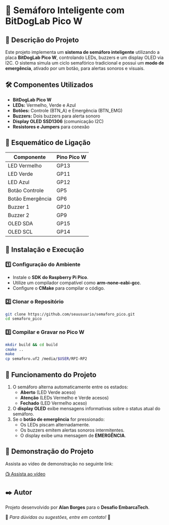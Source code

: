 # 🚦 Semáforo Inteligente com BitDogLab Pico W

## 📌 Descrição do Projeto
Este projeto implementa um **sistema de semáforo inteligente** utilizando a placa **BitDogLab Pico W**, controlando LEDs, buzzers e um display OLED via I2C. O sistema simula um ciclo semafórico tradicional e possui um **modo de emergência**, ativado por um botão, para alertas sonoros e visuais.

## 🛠️ Componentes Utilizados
- **BitDogLab Pico W**
- **LEDs:** Vermelho, Verde e Azul
- **Botões:** Controle (BTN_A) e Emergência (BTN_EMG)
- **Buzzers:** Dois buzzers para alerta sonoro
- **Display OLED SSD1306** (comunicação I2C)
- **Resistores e Jumpers** para conexão

## 🔌 Esquemático de Ligação

| Componente       | Pino Pico W |
|------------------|------------|
| LED Vermelho     | GP13       |
| LED Verde       | GP11       |
| LED Azul        | GP12       |
| Botão Controle  | GP5        |
| Botão Emergência | GP6        |
| Buzzer 1        | GP10       |
| Buzzer 2        | GP9        |
| OLED SDA        | GP15       |
| OLED SCL        | GP14       |

## 🚀 Instalação e Execução

### 1️⃣ Configuração do Ambiente
- Instale o **SDK do Raspberry Pi Pico**.
- Utilize um compilador compatível como **arm-none-eabi-gcc**.
- Configure o **CMake** para compilar o código.

### 2️⃣ Clonar o Repositório
```bash
git clone https://github.com/seuusuario/semaforo_pico.git
cd semaforo_pico
```

### 3️⃣ Compilar e Gravar no Pico W
```bash
mkdir build && cd build
cmake ..
make
cp semaforo.uf2 /media/$USER/RPI-RP2
```

## 🔄 Funcionamento do Projeto
1. O semáforo alterna automaticamente entre os estados:
   - **Aberto** (LED Verde aceso)
   - **Atenção** (LEDs Vermelho e Verde acesos)
   - **Fechado** (LED Vermelho aceso)
2. O **display OLED** exibe mensagens informativas sobre o status atual do semáforo.
3. Se o **botão de emergência** for pressionado:
   - Os LEDs piscam alternadamente.
   - Os buzzers emitem alertas sonoros intermitentes.
   - O display exibe uma mensagem de **EMERGÊNCIA**.

## 🎥 Demonstração do Projeto
Assista ao vídeo de demonstração no seguinte link:

[📺 Assista ao vídeo]([COLOQUE_AQUI_SEU_LINK_DO_VIDEO](https://youtu.be/dLx91NVbRjA))

## ✒️ Autor
Projeto desenvolvido por **Alan Borges** para o **Desafio EmbarcaTech**.

📌 *Para dúvidas ou sugestões, entre em contato!* 🚀

